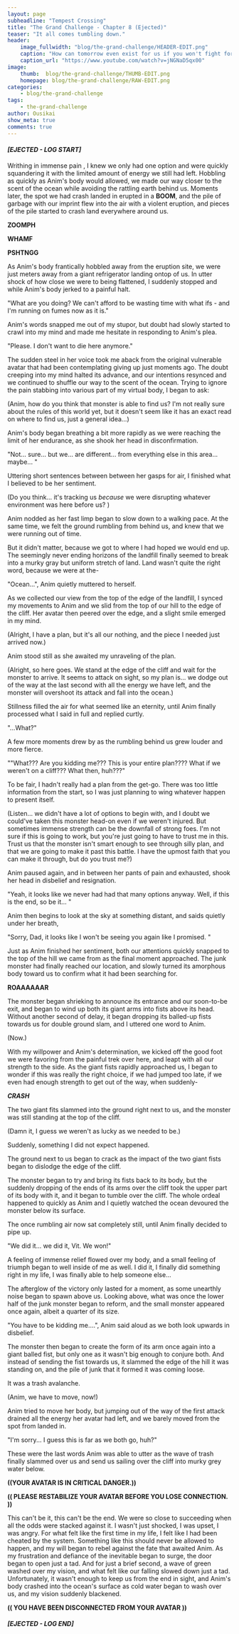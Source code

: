 ```yaml
---
layout: page
subheadline: "Tempest Crossing"
title: "The Grand Challenge - Chapter 8 (Ejected)"
teaser: "It all comes tumbling down."
header:
    image_fullwidth: "blog/the-grand-challenge/HEADER-EDIT.png"
    caption: "How can tomorrow even exist for us if you won't fight for yourself today?"
    caption_url: "https://www.youtube.com/watch?v=jNGNaD5qx00"
image:
    thumb:  blog/the-grand-challenge/THUMB-EDIT.png
    homepage: blog/the-grand-challenge/RAW-EDIT.png
categories:
    - blog/the-grand-challenge
tags:
    - the-grand-challenge
author: Ousikai
show_meta: true
comments: true
---
```

#### ***[EJECTED - LOG START]***

Writhing in immense pain , I knew we only had one option and were quickly squandering it with the limited amount of energy we still had left. Hobbling as quickly as Anim's body would allowed, we made our way closer to the scent of the ocean while avoiding the rattling earth behind us. Moments later, the spot we had crash landed in erupted in a **BOOM**, and the pile of garbage with our imprint flew into the air with a violent eruption, and pieces of the pile started to crash land everywhere around us.

**ZOOMPH** 

**WHAMF** 

**PSHTNGG**

As Anim's body frantically hobbled away from the eruption site, we were just meters away from a giant refrigerator landing ontop of us. In utter shock of how close we were to being flattened, I suddenly stopped and while Anim's body jerked to a painful halt.

"What are you doing? We can't afford to be wasting time with what ifs - and I'm running on fumes now as it is."

Anim's words snapped me out of my stupor, but doubt had slowly started to crawl into my mind and made me hesitate in responding to Anim's plea.

"Please. I don't want to die here anymore."

The sudden steel in her voice took me aback from the original vulnerable avatar that had been contemplating giving up just moments ago. The doubt creeping into my mind halted its advance, and our intentions resynced and we continued to shuffle our way to the scent of the ocean. Trying to ignore the pain stabbing into various part of my virtual body, I began to ask: 

(Anim, how do  you think that monster is able to find us? I'm not really sure about the rules of this world yet, but it doesn't seem like it has an exact read on where to find us, just a general idea...)

Anim's body began breathing a bit more rapidly as we were reaching the limit of her endurance, as she shook her head in disconfirmation.

"Not... sure... but we... are different... from everything  else in this area... maybe... "

Uttering short sentences between between her gasps for air, I finished what I believed to be her sentiment.

(Do you think... it's tracking us *because* we were disrupting whatever environment was here before us? )

Anim nodded as her fast limp began to slow down to a walking pace. At the same time, we felt the ground rumbling from behind us, and knew that we were running out of time. 

But it didn't matter, because we got to where I had hoped we would end up. The seemingly never ending horizons of the landfill finally seemed to break into a murky gray but uniform stretch of land. Land wasn't quite the right word, because we were at the-

"Ocean...", Anim quietly muttered to herself.

As we collected our view from the top of the edge of the landfill, I synced my movements to Anim and we slid from the top of our hill to the edge of the cliff. Her avatar then peered over the edge, and a slight smile emerged in my mind. 

(Alright, I have a plan, but it's all our nothing, and the piece I needed just arrived now.)

Anim stood still as she awaited my unraveling of the plan.

(Alright, so here goes. We stand at the edge of the cliff and wait for the monster to arrive. It seems to attack on sight, so my plan is... we dodge out of the way at the last second with all the energy we have left, and the monster will overshoot its attack and fall into the ocean.)

Stillness filled the air for what seemed like an eternity, until Anim finally processed what I said in full and replied curtly.

"...What?"

A few more moments drew by as the rumbling behind us grew louder and more fierce.

""What??? Are you kidding me??? This is your entire plan???? What if we weren't on a cliff??? What then, huh???"

To be fair, I hadn't really had a plan from the get-go. There was too little information from the start, so I was just planning to wing whatever happen to present itself.

(Listen... we didn't have a lot of options to begin with, and I doubt we could've taken this monster head-on even if we weren't injured. But sometimes immense strength can be the downfall of strong foes. I'm not sure if this is going to work, but you're just going to have to trust me in this. Trust us that the monster isn't smart enough to see through silly plan, and that we are going to make it past this battle. I have the upmost faith that you can make it through, but do you trust me?)  
  
 Anim paused again, and in between her pants of pain and exhausted, shook her head in disbelief and resignation.
 
 "Yeah, it looks like we never had had that many options anyway. Well, if this is the end, so be it... "
 
Anim then begins to look at the sky at something distant, and saids quietly under her breath,

"Sorry, Dad, it looks like I won't be seeing you again like I promised. "

Just as Anim finished her sentiment, both our attentions quickly snapped to the top of the hill we came from as the final moment approached. The junk monster had finally reached our location, and slowly turned its amorphous body toward us to confirm what it had been searching for.

**ROAAAAAAR**

The monster began shrieking to announce its entrance and our soon-to-be exit, and began to wind up both its giant arms into fists above its head. Without another second of delay, it began dropping its balled-up fists towards us for double ground slam, and I uttered one word to Anim.

(Now.)

With my willpower and Anim's determination, we kicked off the good foot we were favoring from the painful trek over here, and leapt with all our strength to the side. As the giant fists rapidly approached us, I began to wonder if this was really the right choice, if we had jumped too late, if we even had enough strength to get out of the way, when suddenly-

***CRASH***

The two giant fits slammed into the ground right next to us, and the monster was still standing at the top of the cliff.

(Damn it, I guess we weren't as lucky as we needed to be.)

Suddenly, something I did not expect happened. 

The ground next to us began to crack as the impact of the two giant fists began to dislodge the edge of the cliff. 

The monster began to try and bring its fists back to its body, but the suddenly dropping of the ends of its arms over the cliff took the upper part of its body with it, and it began to tumble over the cliff. The whole ordeal happened to quickly as Anim and I quietly watched the ocean devoured the monster below its surface. 

The once rumbling air now sat completely still, until Anim finally decided to pipe up.

"We did it... we did it, Vit. We won!"

A feeling of immense relief flowed over my body, and a small feeling of triumph began to well inside of me as well. I did it, I finally did something right in my life, I was finally able to help someone else...

The afterglow of the victory only lasted for a moment, as some unearthly noise began to spawn above us. Looking above, what was once the lower half of the junk monster began to reform, and the small monster appeared once again, albeit a quarter of its size.

"You have to be kidding me....", Anim said aloud as we both look upwards in disbelief.

The monster then began to create the form of its arm once again into a giant balled fist, but only one as it wasn't big enough to conjure both. And instead of sending the fist towards us, it slammed the edge of the hill it was standing on, and the pile of junk that it formed it was coming loose. 

It was a trash avalanche.

(Anim, we have to move, now!)  
  
Anim tried to move her body, but jumping out of the way of the first attack drained all the energy her avatar had left, and we barely moved from the spot from landed in.

"I'm sorry... I guess this is far as we both go, huh?"

These were the last words Anim was able to utter as the wave of trash finally slammed over us and send us sailing over the cliff into murky grey water below.

**((YOUR AVATAR IS IN CRITICAL DANGER.))**

**(( PLEASE RESTABILIZE YOUR AVATAR BEFORE YOU LOSE CONNECTION. ))**

This can't be it, this can't be the end. We were so close to succeeding when all the odds were stacked against it. I wasn't just shocked, I was upset, I was angry. For what felt like the first time in my life, I felt like I had been cheated by the system. Something like this should never be allowed to happen, and my will began to rebel against the fate that awaited Anim. As my frustration and defiance of the inevitable  began to surge, the door began to open just a tad. And for just a brief second, a wave of green washed over my vision, and what felt like our falling slowed down just a tad. Unfortunately, it wasn't enough to keep us from the end in sight, and Anim's body crashed into the ocean's surface as cold water began to wash over us, and my vision suddenly blackened. 

**(( YOU HAVE BEEN DISCONNECTED FROM YOUR AVATAR  ))**

#### ***[EJECTED - LOG END]***
